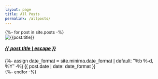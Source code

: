```yaml
---
layout: page
title: All Posts
permalink: /allposts/
---
```




<div class="row">
    {%- for post in site.posts -%}
    <div class="col-md-4 p-1">
        <div class="card">
         <img src="{{post.coverphoto}}" class="card-img-top" alt="{{post.title}}">
            <div class="card-body">
                <h5 class="card-title">
                <a class="post-link" href="{{ post.url | relative url }}" style="font-family: Verdana, Geneva, Tahoma, sans-serif;font-size: 16px;color: black;"><b>
                    {{ post.title | escape }}</b>
                </a>
                </h5>
         <span class="post-meta card-text" style="font-family: Verdana, Geneva, Tahoma, sans-serif;font-size: 16px;">{%- assign date_format = site.minima.date_format | default: "%b %-d, %Y" -%}
         {{ post.date | date: date_format }}
          <br>
       <!-- <marquee><span class="post-meta">
          {%- for tag in post.tags -%}
            <a href="/t/{{ tag | downcase | replace: ' ', '-' }}" style="font-family: Verdana, Geneva, Tahoma, sans-serif;font-size: 16px;">
              #{{ tag }}
            </a>&nbsp;
          {%- endfor -%}
        </span></marquee> -->
        <!-- <a href="#" class="btn btn-primary">Go somewhere</a> -->
        <!--{{ post.excerpt }}-->
      </span>
 </div>
    </div>
    </div>
    {%- endfor -%}
</div>
